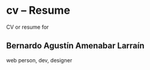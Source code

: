 cv – Resume
===========

CV or resume for 

Bernardo Agustín Amenabar Larraín
---------------------------------

web person, dev, designer
